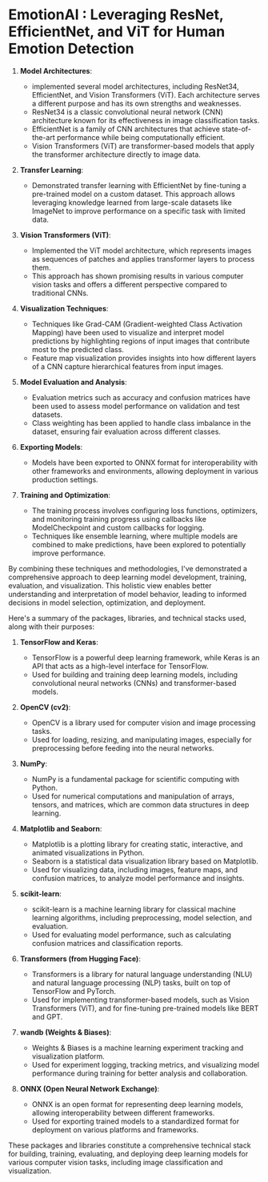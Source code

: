 # EmotionAI : Leveraging ResNet, EfficientNet, and ViT for Human Emotion Detection


1. **Model Architectures**:
   - implemented several model architectures, including ResNet34, EfficientNet, and Vision Transformers (ViT). Each architecture serves a different purpose and has its own strengths and weaknesses.
   - ResNet34 is a classic convolutional neural network (CNN) architecture known for its effectiveness in image classification tasks.
   - EfficientNet is a family of CNN architectures that achieve state-of-the-art performance while being computationally efficient.
   - Vision Transformers (ViT) are transformer-based models that apply the transformer architecture directly to image data.

2. **Transfer Learning**:
   - Demonstrated transfer learning with EfficientNet by fine-tuning a pre-trained model on a custom dataset. This approach allows leveraging knowledge learned from large-scale datasets like ImageNet to improve performance on a specific task with limited data.

3. **Vision Transformers (ViT)**:
   - Implemented the ViT model architecture, which represents images as sequences of patches and applies transformer layers to process them.
   - This approach has shown promising results in various computer vision tasks and offers a different perspective compared to traditional CNNs.

4. **Visualization Techniques**:
   - Techniques like Grad-CAM (Gradient-weighted Class Activation Mapping) have been used to visualize and interpret model predictions by highlighting regions of input images that contribute most to the predicted class.
   - Feature map visualization provides insights into how different layers of a CNN capture hierarchical features from input images.

5. **Model Evaluation and Analysis**:
   - Evaluation metrics such as accuracy and confusion matrices have been used to assess model performance on validation and test datasets.
   - Class weighting has been applied to handle class imbalance in the dataset, ensuring fair evaluation across different classes.

6. **Exporting Models**:
   - Models have been exported to ONNX format for interoperability with other frameworks and environments, allowing deployment in various production settings.

7. **Training and Optimization**:
   - The training process involves configuring loss functions, optimizers, and monitoring training progress using callbacks like ModelCheckpoint and custom callbacks for logging.
   - Techniques like ensemble learning, where multiple models are combined to make predictions, have been explored to potentially improve performance.


By combining these techniques and methodologies, I've demonstrated a comprehensive approach to deep learning model development, training, evaluation, and visualization. This holistic view enables better understanding and interpretation of model behavior, leading to informed decisions in model selection, optimization, and deployment.

Here's a summary of the packages, libraries, and technical stacks used, along with their purposes:

1. **TensorFlow and Keras**:
   - TensorFlow is a powerful deep learning framework, while Keras is an API that acts as a high-level interface for TensorFlow.
   - Used for building and training deep learning models, including convolutional neural networks (CNNs) and transformer-based models.

2. **OpenCV (cv2)**:
   - OpenCV is a library used for computer vision and image processing tasks.
   - Used for loading, resizing, and manipulating images, especially for preprocessing before feeding into the neural networks.

3. **NumPy**:
   - NumPy is a fundamental package for scientific computing with Python.
   - Used for numerical computations and manipulation of arrays, tensors, and matrices, which are common data structures in deep learning.

4. **Matplotlib and Seaborn**:
   - Matplotlib is a plotting library for creating static, interactive, and animated visualizations in Python.
   - Seaborn is a statistical data visualization library based on Matplotlib.
   - Used for visualizing data, including images, feature maps, and confusion matrices, to analyze model performance and insights.

5. **scikit-learn**:
   - scikit-learn is a machine learning library for classical machine learning algorithms, including preprocessing, model selection, and evaluation.
   - Used for evaluating model performance, such as calculating confusion matrices and classification reports.

6. **Transformers (from Hugging Face)**:
   - Transformers is a library for natural language understanding (NLU) and natural language processing (NLP) tasks, built on top of TensorFlow and PyTorch.
   - Used for implementing transformer-based models, such as Vision Transformers (ViT), and for fine-tuning pre-trained models like BERT and GPT.

7. **wandb (Weights & Biases)**:
   - Weights & Biases is a machine learning experiment tracking and visualization platform.
   - Used for experiment logging, tracking metrics, and visualizing model performance during training for better analysis and collaboration.

8. **ONNX (Open Neural Network Exchange)**:
   - ONNX is an open format for representing deep learning models, allowing interoperability between different frameworks.
   - Used for exporting trained models to a standardized format for deployment on various platforms and frameworks.

These packages and libraries constitute a comprehensive technical stack for building, training, evaluating, and deploying deep learning models for various computer vision tasks, including image classification and visualization.
